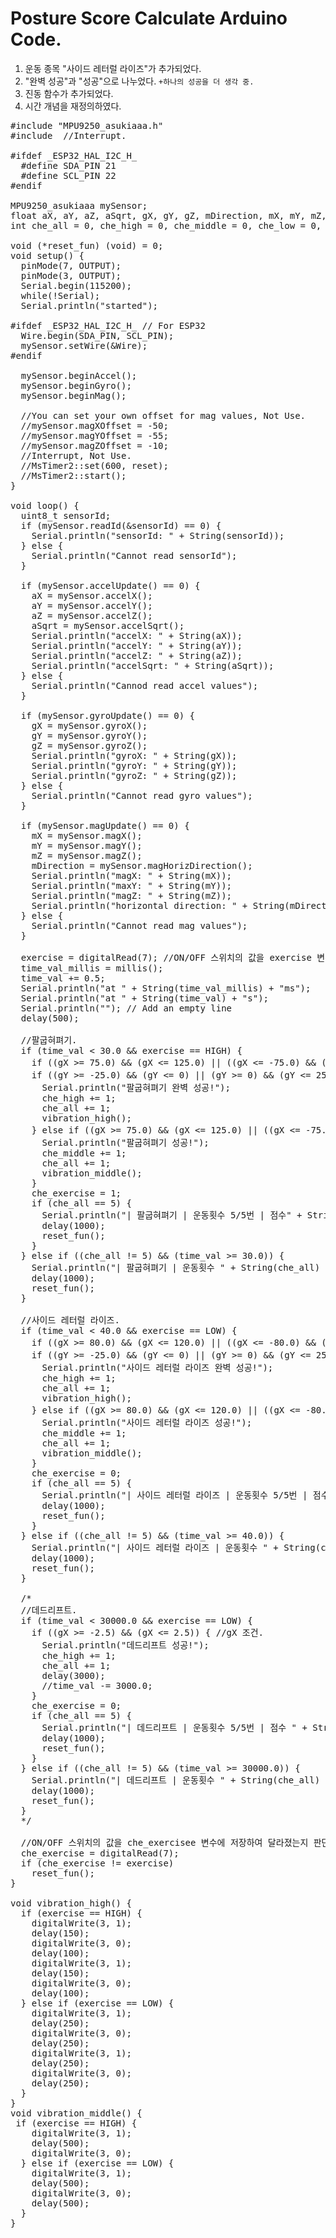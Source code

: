 # Posture Score Calculate Arduino Code.
1. 운동 종목 "사이드 레터럴 라이즈"가 추가되었다.
2. "완벽 성공"과 "성공"으로 나누었다. `+하나의 성공을 더 생각 중.`
3. 진동 함수가 추가되었다.
4. 시간 개념을 재정의하였다.

<pre>
#include "MPU9250_asukiaaa.h"
#include <MsTimer2.h> //Interrupt.

#ifdef _ESP32_HAL_I2C_H_
  #define SDA_PIN 21
  #define SCL_PIN 22
#endif

MPU9250_asukiaaa mySensor;
float aX, aY, aZ, aSqrt, gX, gY, gZ, mDirection, mX, mY, mZ, time_val_millis, time_val = 0.0;
int che_all = 0, che_high = 0, che_middle = 0, che_low = 0, exercise, che_exercise;

void (*reset_fun) (void) = 0;
void setup() {
  pinMode(7, OUTPUT);
  pinMode(3, OUTPUT);
  Serial.begin(115200);
  while(!Serial);
  Serial.println("started");
  
#ifdef _ESP32_HAL_I2C_H_ // For ESP32
  Wire.begin(SDA_PIN, SCL_PIN);
  mySensor.setWire(&Wire);
#endif

  mySensor.beginAccel();
  mySensor.beginGyro();
  mySensor.beginMag();

  //You can set your own offset for mag values, Not Use.
  //mySensor.magXOffset = -50;
  //mySensor.magYOffset = -55;
  //mySensor.magZOffset = -10;
  //Interrupt, Not Use.
  //MsTimer2::set(600, reset);
  //MsTimer2::start();
}

void loop() {
  uint8_t sensorId;
  if (mySensor.readId(&sensorId) == 0) {
    Serial.println("sensorId: " + String(sensorId));
  } else {
    Serial.println("Cannot read sensorId");
  }

  if (mySensor.accelUpdate() == 0) {
    aX = mySensor.accelX();
    aY = mySensor.accelY();
    aZ = mySensor.accelZ();
    aSqrt = mySensor.accelSqrt();
    Serial.println("accelX: " + String(aX));
    Serial.println("accelY: " + String(aY));
    Serial.println("accelZ: " + String(aZ));
    Serial.println("accelSqrt: " + String(aSqrt));
  } else {
    Serial.println("Cannod read accel values");
  }

  if (mySensor.gyroUpdate() == 0) {
    gX = mySensor.gyroX();
    gY = mySensor.gyroY();
    gZ = mySensor.gyroZ();
    Serial.println("gyroX: " + String(gX));
    Serial.println("gyroY: " + String(gY));
    Serial.println("gyroZ: " + String(gZ));
  } else {
    Serial.println("Cannot read gyro values");
  }

  if (mySensor.magUpdate() == 0) {
    mX = mySensor.magX();
    mY = mySensor.magY();
    mZ = mySensor.magZ();
    mDirection = mySensor.magHorizDirection();
    Serial.println("magX: " + String(mX));
    Serial.println("maxY: " + String(mY));
    Serial.println("magZ: " + String(mZ));
    Serial.println("horizontal direction: " + String(mDirection));
  } else {
    Serial.println("Cannot read mag values");
  }
  
  exercise = digitalRead(7); //ON/OFF 스위치의 값을 exercise 변수에 저장하여 임시로 운동 종목을 선택한다.
  time_val_millis = millis();
  time_val += 0.5;
  Serial.println("at " + String(time_val_millis) + "ms");
  Serial.println("at " + String(time_val) + "s");
  Serial.println(""); // Add an empty line
  delay(500);

  //팔굽혀펴기.
  if (time_val < 30.0 && exercise == HIGH) {
    if ((gX >= 75.0) && (gX <= 125.0) || ((gX <= -75.0) && (gX >= -125.0))) //gX 조건.
    if ((gY >= -25.0) && (gY <= 0) || (gY >= 0) && (gY <= 25.0)) { //gY조건.
      Serial.println("팔굽혀펴기 완벽 성공!");
      che_high += 1;
      che_all += 1;
      vibration_high();
    } else if ((gX >= 75.0) && (gX <= 125.0) || ((gX <= -75.0) && (gX >= -125.0))) { //gX 조건.
      Serial.println("팔굽혀펴기 성공!");
      che_middle += 1;
      che_all += 1;
      vibration_middle();
    }
    che_exercise = 1;
    if (che_all == 5) {
      Serial.println("| 팔굽혀펴기 | 운동횟수 5/5번 | 점수" + String(che_high*20 + che_middle*10) + "점 |");
      delay(1000);
      reset_fun();
    }
  } else if ((che_all != 5) && (time_val >= 30.0)) {
    Serial.println("| 팔굽혀펴기 | 운동횟수 " + String(che_all) + "/5번 | 점수 " + String(che_high*20 + che_middle*10) + "점 |");
    delay(1000);
    reset_fun();
  }

  //사이드 레터럴 라이즈.
  if (time_val < 40.0 && exercise == LOW) {
    if ((gX >= 80.0) && (gX <= 120.0) || ((gX <= -80.0) && (gX >= -120.0))) //gX 조건.
    if ((gY >= -25.0) && (gY <= 0) || (gY >= 0) && (gY <= 25.0)) { //gY조건.
      Serial.println("사이드 레터럴 라이즈 완벽 성공!");
      che_high += 1;
      che_all += 1;
      vibration_high();
    } else if ((gX >= 80.0) && (gX <= 120.0) || ((gX <= -80.0) && (gX >= -120.0))) { //gX 조건.
      Serial.println("사이드 레터럴 라이즈 성공!");
      che_middle += 1;
      che_all += 1;
      vibration_middle();
    }
    che_exercise = 0;
    if (che_all == 5) {
      Serial.println("| 사이드 레터럴 라이즈 | 운동횟수 5/5번 | 점수" + String(che_high*20 + che_middle*10) + "점 |");
      delay(1000);
      reset_fun();
    }
  } else if ((che_all != 5) && (time_val >= 40.0)) {
    Serial.println("| 사이드 레터럴 라이즈 | 운동횟수 " + String(che_all) + "/5번 | 점수 " + String(che_high*20 + che_middle*10) + "점 |");
    delay(1000);
    reset_fun();
  }
  
  /*
  //데드리프트.
  if (time_val < 30000.0 && exercise == LOW) {
    if ((gX >= -2.5) && (gX <= 2.5)) { //gX 조건.
      Serial.println("데드리프트 성공!");
      che_high += 1;
      che_all += 1;
      delay(3000);
      //time_val -= 3000.0;
    }
    che_exercise = 0;
    if (che_all == 5) {
      Serial.println("| 데드리프트 | 운동횟수 5/5번 | 점수 " + String(che_high*20 + che_middle*10) + "점 |");
      delay(1000);
      reset_fun();
    }
  } else if ((che_all != 5) && (time_val >= 30000.0)) {
    Serial.println("| 데드리프트 | 운동횟수 " + String(che_all) + "/5번 | 점수 " + String(che_high*20 + che_middle*10) + "점 |");
    delay(1000);
    reset_fun();
  }
  */

  //ON/OFF 스위치의 값을 che_exercisee 변수에 저장하여 달라졌는지 판단한다.
  che_exercise = digitalRead(7); 
  if (che_exercise != exercise)
    reset_fun();
}

void vibration_high() {
  if (exercise == HIGH) {
    digitalWrite(3, 1);
    delay(150);
    digitalWrite(3, 0);
    delay(100);
    digitalWrite(3, 1);
    delay(150);
    digitalWrite(3, 0);
    delay(100);
  } else if (exercise == LOW) {
    digitalWrite(3, 1);
    delay(250);
    digitalWrite(3, 0);
    delay(250);
    digitalWrite(3, 1);
    delay(250);
    digitalWrite(3, 0);
    delay(250);
  } 
}
void vibration_middle() {
 if (exercise == HIGH) {
    digitalWrite(3, 1);
    delay(500);
    digitalWrite(3, 0);
  } else if (exercise == LOW) {
    digitalWrite(3, 1);
    delay(500);
    digitalWrite(3, 0);
    delay(500);
  } 
}
</pre>
